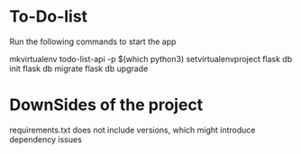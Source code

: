# To-Do-list
Run the following commands to start the app

mkvirtualenv todo-list-api -p $(which python3)
setvirtualenvproject
flask db init
flask db migrate
flask db upgrade


# DownSides of the project
requirements.txt does not include versions, which might introduce dependency issues
